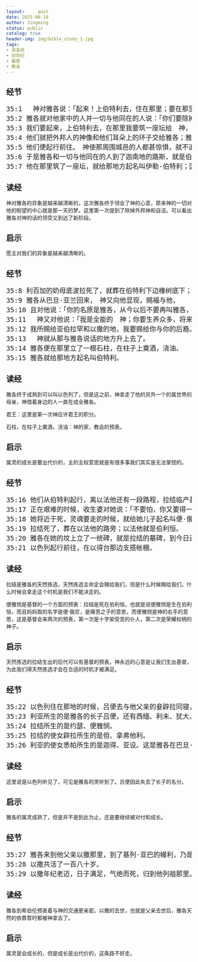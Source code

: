 ```yaml
---
layout:     post
date: 2025-06-18
author: Jingming
status: public
catalog: true
header-img: img/bible_study_1.jpg
tags:
- 读圣经
- 创世纪
- 基督
- 教会
---
```


## 经节
<pre style="font-size: 18px;">
35:1 　神对雅各说：「起来！上伯特利去，住在那里；要在那里筑一座坛给　神，就是你逃避你哥哥以扫的时候向你显现的那位。」
35:2 雅各就对他家中的人并一切与他同在的人说：「你们要除掉你们中间的外邦神，也要自洁，更换衣裳。
35:3 我们要起来，上伯特利去，在那里我要筑一座坛给　神，就是在我遭难的日子应允我的祷告、在我行的路上保佑我的那位。」
35:4 他们就把外邦人的神像和他们耳朵上的环子交给雅各；雅各都藏在示剑那里的橡树底下。
35:5 他们便起行前往。　神使那周围城邑的人都甚惊惧，就不追赶雅各的众子了。
35:6 于是雅各和一切与他同在的人到了迦南地的路斯，就是伯特利。
35:7 他在那里筑了一座坛，就给那地方起名叫伊勒·伯特利；因为他逃避他哥哥的时候，　神在那里向他显现。
</pre>

## 读经

神对雅各的异象是越来越清晰的，这次雅各终于领会了神的心意，原来神的一切对他的盼望的中心就是那一天的梦。这里第一次提到了除掉外邦神和自洁。可以看出雅各对神的话的领受又到达了新阶段。

## 启示

愿主对我们的异象是越来越清晰的。

## 经节
<pre style="font-size: 18px;">
35:8 利百加的奶母底波拉死了，就葬在伯特利下边橡树底下；那棵树名叫亚伦·巴古。
35:9 雅各从巴旦·亚兰回来，　神又向他显现，赐福与他，
35:10 且对他说：「你的名原是雅各，从今以后不要再叫雅各，要叫以色列。」这样，他就改名叫以色列。
35:11 　神又对他说：「我是全能的　神；你要生养众多，将来有一族和多国的民从你而生，又有君王从你而出。
35:12 我所赐给亚伯拉罕和以撒的地，我要赐给你与你的后裔。」
35:13 　神就从那与雅各说话的地方升上去了。
35:14 雅各便在那里立了一根石柱，在柱子上奠酒，浇油。
35:15 雅各就给那地方起名叫伯特利。
</pre>

## 读经

雅各终于成熟到可以叫以色列了，但是这之前，神拿走了他的另外一个的属世界的母亲，神借着身边的人一直在成全雅各。

君王：这里是第一次神应许君王的职分。

石柱，在柱子上奠酒，浇油：神的家，教会的预表。

## 启示

属灵的成长是要出代价的，主的主权意思就是有很多事我们其实是无法掌控的。

## 经节
<pre style="font-size: 18px;">
35:16 他们从伯特利起行，离以法他还有一段路程，拉结临产甚是艰难。
35:17 正在艰难的时候，收生婆对她说：「不要怕，你又要得一个儿子了。」
35:18 她将近于死，灵魂要走的时候，就给她儿子起名叫便·俄尼；他父亲却给他起名叫便雅悯。
35:19 拉结死了，葬在以法他的路旁；以法他就是伯利恒。
35:20 雅各在她的坟上立了一统碑，就是拉结的墓碑，到今日还在。
35:21 以色列起行前往，在以得台那边支搭帐棚。
</pre>

## 读经

拉结是雅各的天然拣选，天然拣选主命定会赐给我们，但是什么时候赐给我们，什么时候会拿走这个时机是我们不能决定的。

便雅悯是基督的一个方面的预表：拉结是死在伯利恒，也就是说便雅悯是生在伯利恒，而且妈妈取的名字是便·俄尼，是痛苦之子的意思，而便雅悯是神的右手的意思，这是基督会来两次的预表，第一次是十字架受苦的仆人，第二次是荣耀权柄的神子。

## 启示

天然拣选的拉结生出的后代可以有基督的预表。神永远的心意是让我们生出基督，为此我们得天然拣选才会在合适的时机才被满足。

## 经节
<pre style="font-size: 18px;">
35:22 以色列住在那地的时候，吕便去与他父亲的妾辟拉同寝，以色列也听见了。
35:23 利亚所生的是雅各的长子吕便，还有西缅、利未、犹大、以萨迦、西布伦。
35:24 拉结所生的是约瑟、便雅悯。
35:25 拉结的使女辟拉所生的是但、拿弗他利。
35:26 利亚的使女悉帕所生的是迦得、亚设。这是雅各在巴旦·亚兰所生的儿子。
</pre>

## 读经

这里说是以色列听见了，可见是雅各的灵听到了。吕便因此失去了长子的名分。

## 启示

雅各的属灵成熟了，但是并不是到此为止，还是要继续被对付和成长。

## 经节
<pre style="font-size: 18px;">
35:27 雅各来到他父亲以撒那里，到了基列·亚巴的幔利，乃是亚伯拉罕和以撒寄居的地方；基列·亚巴就是希伯仑。
35:28 以撒共活了一百八十岁。
35:29 以撒年纪老迈，日子满足，气绝而死，归到他列祖那里。他两个儿子以扫、雅各把他埋葬了。
</pre>

## 读经

雅各到希伯伦预表着与神的交通更亲密。以撒的去世，也就是父亲去世后，雅各天然的依靠暂时都被神拿去了。

## 启示

属灵是会成长的，但是成长是出代价的，这条路不好走。

